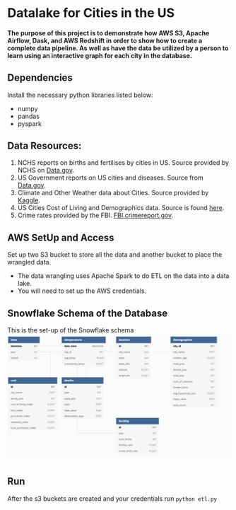 # Datalake for Cities in the US
#### The purpose of this project is to demonstrate how AWS S3, Apache Airflow, Dask, and AWS Redshift in order to show how to create a complete data pipeline. As well as have the data be utilized by a person to learn using an interactive graph for each city in the database. 
## Dependencies
Install the necessary python libraries listed below:
- numpy
- pandas
- pyspark

## Data Resources:
1) NCHS reports on births and fertilises by cities in US. Source provided by NCHS on [Data.gov](https://data.cdc.gov/NCHS/NCHS-Births-and-General-Fertility-Rates-United-Sta/e6fc-ccez).
2) US Government reports on US cities and diseases. Source from [Data.gov](https://catalog.data.gov/dataset/u-s-chronic-disease-indicators-cdi).
3) Climate and Other Weather data about Cities. Source provided by [Kaggle](https://www.kaggle.com/berkeleyearth/climate-change-earth-surface-temperature-data/download).
4) US Cities Cost of Living and Demographics data. Source is found [here](https://public.opendatasoft.com/explore/dataset/us-cities-demographics/export/).
5) Crime rates provided by the FBI. [FBI.crimereport.gov](https:www.google.com).

## AWS SetUp and Access
Set up two S3 bucket to store all the data and another bucket to place the wrangled data.

- The data wrangling uses Apache Spark to do ETL on the data into a data lake.
- You will need to set up the AWS credentials.

## Snowflake Schema of the Database
This is the set-up of the Snowflake schema
![Image of Snowflake Schema](snowflake-schema.png)

## Run
After the s3 buckets are created and your credentials run `python etl.py`
